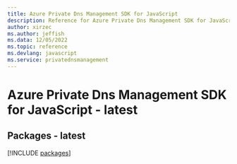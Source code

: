 ```yaml
---
title: Azure Private Dns Management SDK for JavaScript
description: Reference for Azure Private Dns Management SDK for JavaScript
author: xirzec
ms.author: jeffish
ms.data: 12/05/2022
ms.topic: reference
ms.devlang: javascript
ms.service: privatednsmanagement
---
```

# Azure Private Dns Management SDK for JavaScript - latest
## Packages - latest
[!INCLUDE [packages](private-dns-management-index.md)]